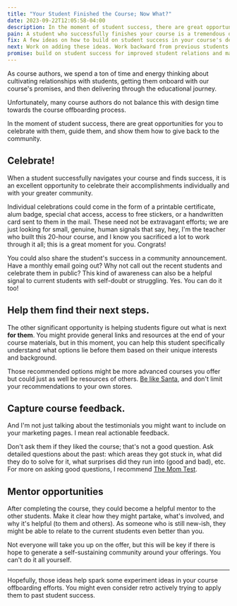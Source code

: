 ```yaml
---
title: "Your Student Finished the Course; Now What?"
date: 2023-09-22T12:05:58-04:00
description: In the moment of student success, there are great opportunities for you to celebrate with them, guide them, and show them how to give back to the community.
pain: A student who successfully finishes your course is a tremendous opportunity to celebrate student success and fuel your promotional flywheel, but sadly, many course authors do not give course offboarding much time during the course design process.  
fix: A few ideas on how to build on student success in your course's design.
next: Work on adding these ideas. Work backward from previous students who recently saw success to compensate for lost time.
promise: build on student success for improved student relations and marketing opportunities.
---
```


As course authors, we spend a ton of time and energy thinking about cultivating relationships with students, getting them onboard with our course's promises, and then delivering through the educational journey. 

Unfortunately, many course authors do not balance this with design time towards the course offboarding process.

In the moment of student success, there are great opportunities for you to celebrate with them, guide them, and show them how to give back to the community.

## Celebrate!

When a student successfully navigates your course and finds success, it is an excellent opportunity to celebrate their accomplishments individually and with your greater community.

Individual celebrations could come in the form of a printable certificate, alum badge, special chat access, access to free stickers, or a handwritten card sent to them in the mail. These need not be extravagant efforts; we are just looking for small, genuine, human signals that say, hey, I'm the teacher who built this 20-hour course, and I know you sacrificed a lot to work through it all; this is a great moment for you. Congrats!

You could also share the student's success in a community announcement. Have a monthly email going out? Why not call out the recent students and celebrate them in public? This kind of awareness can also be a helpful signal to current students with self-doubt or struggling. Yes. You can do it too!

## Help them find their next steps.

The other significant opportunity is helping students figure out what is next **for them**. You might provide general links and resources at the end of your course materials, but in this moment, you can help this student specifically understand what options lie before them based on their unique interests and background. 

Those recommended options might be more advanced courses you offer but could just as well be resources of others. [Be like Santa](https://www.youtube.com/watch?v=Z7_VUDP0i98), and don't limit your recommendations to your own stores.

## Capture course feedback.

And I'm not just talking about the testimonials you might want to include on your marketing pages. I mean real actionable feedback.

Don't ask them if they liked the course; that's not a good question. Ask detailed questions about the past: which areas they got stuck in, what did they do to solve for it, what surprises did they run into (good and bad), etc. For more on asking good questions, I recommend [The Mom Test](https://www.momtestbook.com/).

## Mentor opportunities

After completing the course, they could become a helpful mentor to the other students. Make it clear how they might partake, what's involved, and why it's helpful (to them and others). As someone who is still new-ish, they might be able to relate to the current students even better than you.

Not everyone will take you up on the offer, but this will be key if there is hope to generate a self-sustaining community around your offerings. You can't do it all yourself.

***

Hopefully, those ideas help spark some experiment ideas in your course offboarding efforts. You might even consider retro actively trying to apply them to past student success.
